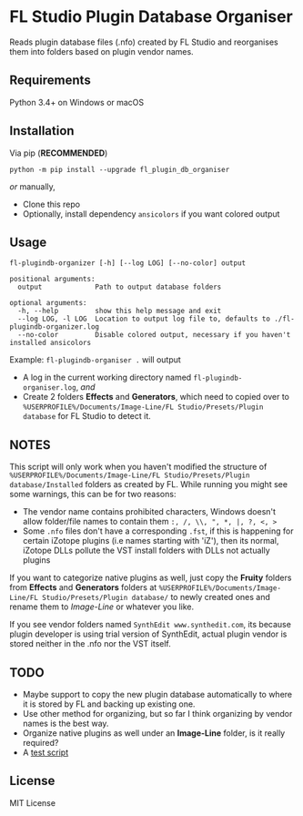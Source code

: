 # FL Studio Plugin Database Organiser
Reads plugin database files (.nfo) created by FL Studio and reorganises them into folders based on plugin vendor names.

## Requirements
Python 3.4+ on Windows or macOS

## Installation
Via pip (**RECOMMENDED**)
```
python -m pip install --upgrade fl_plugin_db_organiser
```

*or* manually,

* Clone this repo
* Optionally, install dependency `ansicolors` if you want colored output

## Usage
```
fl-plugindb-organizer [-h] [--log LOG] [--no-color] output

positional arguments:
  output             Path to output database folders

optional arguments:
  -h, --help         show this help message and exit
  --log LOG, -l LOG  Location to output log file to, defaults to ./fl-plugindb-organizer.log
  --no-color         Disable colored output, necessary if you haven't installed ansicolors
```

Example: `fl-plugindb-organiser .` will output
* A log in the current working directory named `fl-plugindb-organiser.log`, *and*
* Create 2 folders **Effects** and **Generators**, which need to copied over to `%USERPROFILE%/Documents/Image-Line/FL Studio/Presets/Plugin database` for FL Studio to detect it.

## NOTES
This script will only work when you haven't modified the structure of `%USERPROFILE%/Documents/Image-Line/FL Studio/Presets/Plugin database/Installed` folders as created by FL.
While running you might see some warnings, this can be for two reasons:
* The vendor name contains prohibited characters, Windows doesn't allow folder/file names to contain them `:, /, \\, ", *, |, ?, <, >`
* Some `.nfo` files don't have a corresponding `.fst`, if this is happening for certain iZotope plugins (i.e names starting with 'iZ'), then its normal, iZotope DLLs pollute the VST install folders with DLLs not actually plugins

If you want to categorize native plugins as well, just copy the **Fruity** folders from **Effects** and **Generators** folders at `%USERPROFILE%/Documents/Image-Line/FL Studio/Presets/Plugin database/` to newly created ones and rename them to *Image-Line* or whatever you like.

If you see vendor folders named `SynthEdit www.synthedit.com`, its because plugin developer is using trial version of SynthEdit, actual plugin vendor is stored neither in the .nfo nor the VST itself.

## TODO
* Maybe support to copy the new plugin database automatically to where it is stored by FL and backing up existing one.
* Use other method for organizing, but so far I think organizing by vendor names is the best way.
* Organize native plugins as well under an **Image-Line** folder, is it really required?
* A [test script](tests/test_script.py)

## License
MIT License